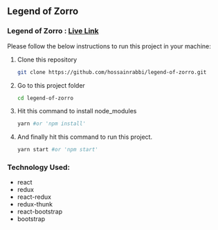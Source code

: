 ## Legend of Zorro

### Legend of Zorro : [Live Link](https://legend-of-zorro.netlify.app/)

Please follow the below instructions to run this project in your machine:

1. Clone this repository
    ```sh
    git clone https://github.com/hossainrabbi/legend-of-zorro.git
    ```
2. Go to this project folder
    ```sh
    cd legend-of-zorro
    ```
3. Hit this command to install node_modules
    ```sh
    yarn #or 'npm install'
    ```
4. And finally hit this command to run this project.
    ```sh
    yarn start #or 'npm start'
    ```

### Technology Used:

-   react
-   redux
-   react-redux
-   redux-thunk
-   react-bootstrap
-   bootstrap
